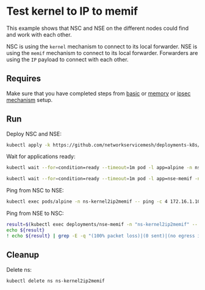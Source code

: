 # Test kernel to IP to memif

This example shows that NSC and NSE on the different nodes could find and work with each other.

NSC is using the `kernel` mechanism to connect to its local forwarder.
NSE is using the `memif` mechanism to connect to its local forwarder.
Forwarders are using the `IP` payload to connect with each other.

## Requires

Make sure that you have completed steps from [basic](../../basic) or [memory](../../memory) or [ipsec mechanism](../../ipsec_mechanism) setup.

## Run

Deploy NSC and NSE:
```bash
kubectl apply -k https://github.com/networkservicemesh/deployments-k8s/examples/use-cases/Kernel2IP2Memif?ref=b00f8f92f0070e354ec2d72dc162acc7e6fc3c02
```

Wait for applications ready:
```bash
kubectl wait --for=condition=ready --timeout=1m pod -l app=alpine -n ns-kernel2ip2memif
```
```bash
kubectl wait --for=condition=ready --timeout=1m pod -l app=nse-memif -n ns-kernel2ip2memif
```

Ping from NSC to NSE:
```bash
kubectl exec pods/alpine -n ns-kernel2ip2memif -- ping -c 4 172.16.1.100
```

Ping from NSE to NSC:
```bash
result=$(kubectl exec deployments/nse-memif -n "ns-kernel2ip2memif" -- vppctl ping 172.16.1.101 repeat 4)
echo ${result}
! echo ${result} | grep -E -q "(100% packet loss)|(0 sent)|(no egress interface)"
```

## Cleanup

Delete ns:
```bash
kubectl delete ns ns-kernel2ip2memif
```
